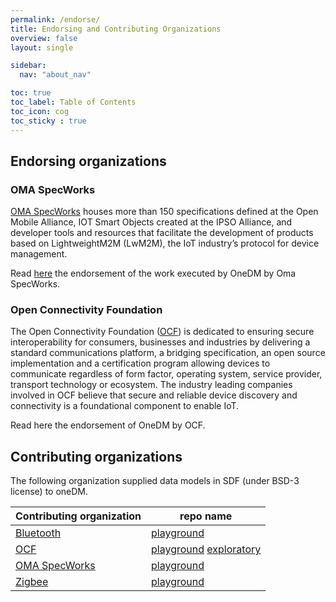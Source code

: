 ```yaml
---
permalink: /endorse/
title: Endorsing and Contributing Organizations
overview: false
layout: single

sidebar:
  nav: "about_nav"

toc: true
toc_label: Table of Contents
toc_icon: cog
toc_sticky : true
---
```


## Endorsing organizations

### OMA SpecWorks

[OMA SpecWorks][] houses more than 150 specifications defined at the Open Mobile Alliance,
IOT Smart Objects created at the IPSO Alliance, 
and developer tools and resources that facilitate the development of products based on LightweightM2M (LwM2M), 
the IoT industry’s protocol for device management.

Read [here](/assets/pdfs/OMA-LS_1091-OMA_Endorsement_of_OneDM_work-20200622-A_2.pdf) the endorsement of the work executed by OneDM by Oma SpecWorks.

### Open Connectivity Foundation

The Open Connectivity Foundation ([OCF][]) is dedicated to ensuring secure interoperability for consumers, businesses and industries 
by delivering a standard communications platform, a bridging specification, an open source implementation and a certification program allowing devices to communicate 
regardless of form factor, operating system, service provider, transport technology or ecosystem.
The industry leading companies involved in OCF believe that secure and reliable device discovery and connectivity is a foundational component to enable IoT.

Read here the endorsement of OneDM by OCF.

## Contributing organizations

The following organization supplied data models in SDF (under BSD-3 license) to oneDM.

| Contributing organization | repo name   |
|---------------------------|---------------------------------|
| [Bluetooth][]             | [playground][]  | 
| [OCF][]                   | [playground][] [exploratory][]  | 
| [OMA SpecWorks][]         | [playground][]   | 
| [Zigbee][]                | [playground][]   | 

[Bluetooth]: https://www.bluetooth.com/
[OCF]: https://github.com/one-data-model/SDF
[OMA SpecWorks]: https://www.omaspecworks.org/
[Zigbee]: https://zigbeealliance.org/

[playground]: https://github.com/one-data-model/playground
[exploratory]: https://github.com/one-data-model/exploratory